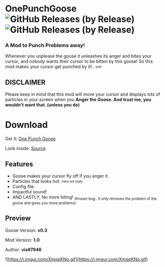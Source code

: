 
# OnePunchGoose ![GitHub Releases (by Release)](https://img.shields.io/github/downloads/VisualError/OnePunchGoose/total?logo=github) ![GitHub Releases (by Release)](http://img.shields.io/github/release/VisualError/OnePunchGoose.svg)
### A Mod to Punch Problems away! 

Whenever you unplease the goose it unleashes its anger and bites your cursor,
and nobody wants their cursor to be bitten by this goose! So this mod makes your cursor get punched by it!.. <sub><sup>wait-</sup></sub>

## DISCLAIMER
Please keep in mind that this mod will move your cursor and displays lots of particles in your screen when you <b>Anger the Goose. And trust me, you wouldn't want that. (unless you do)</b>
</b>

# Download

Get it: [One Punch Goose](https://github.com/VisualError/OnePunchGoose/releases/latest/download/OnePunchGoose.dll)

Look inside: [Source](https://github.com/VisualError/OnePunchGoose/)

## Features

 - Goose makes your cursor fly off if you anger it.
 - Particles that looks hot. <sub><sup>haha not really</sup></sub>
 - Config file.
 - Impactful sound!
 - AND LASTLY, No more biting!
 <sub>(Known bug.. It only removes the problem of the goose and gives you more problems)</sub>


## Preview
Goose Version: **v0.3**

Mod Version: **1.0**

Author: **vis#7946**

![https://i.imgur.com/XmqpKNo.gif](https://i.imgur.com/XmqpKNo.gif)

